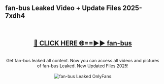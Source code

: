 <h2>fan-bus Leaked Video + Update Files 2025- 7xdh4</h2>
<br>
<div align="center">
<h2><a href="https://libra.edu.pl?fan-bus" rel="nofollow">🔴 CLICK HERE 🌐==►► fan-bus</a></h2>
<br>
Get fan-bus leaked all content. Now you can access all videos and pictures of fan-bus Leaked. New Updated Files 2025!
<br>
<br>
<a href="https://libra.edu.pl?fan-bus" rel="nofollow" data-target="animated-image.originalLink"><img src="https://i.ibb.co.com/WyWwxjT/player-gif2.gif" alt="fan-bus Leaked OnlyFans" style="max-width: 100%; display: inline-block;" data-target="animated-image.originalImage"></a>
</div>
<br>